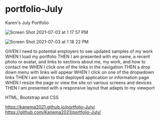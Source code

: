 # portfolio-July
Karen's July Portfolio

![Screen Shot 2021-07-03 at 1 17 57 PM](https://user-images.githubusercontent.com/82725636/124366201-c8181980-dc02-11eb-8099-3360e7b57322.png)


![Screen Shot 2021-07-03 at 1 18 22 PM](https://user-images.githubusercontent.com/82725636/124366208-d5cd9f00-dc02-11eb-84b4-3a7ecb2a15f1.png)

GIVEN I need to potential employers to see updated samples of my work 
WHEN I load my portfolio
THEN I am presented with my name, a recent photo or avatar, and links to sections about me, my work, and how to contact me
WHEN I click one of the links in the navigation
THEN a drop down menu with links will appear
WHEN I click on one of the dropwdown links 
THEN I am taken to that deployed application or information page
WHEN I resize the page or view the site on various screens and devices
THEN I am presented with a responsive layout that adapts to my viewport

HTML, Bootstrap and CSS 

https://kanema2021.github.io/portfolio-July/
https://github.com/Kanema2021/portfolio-July/
